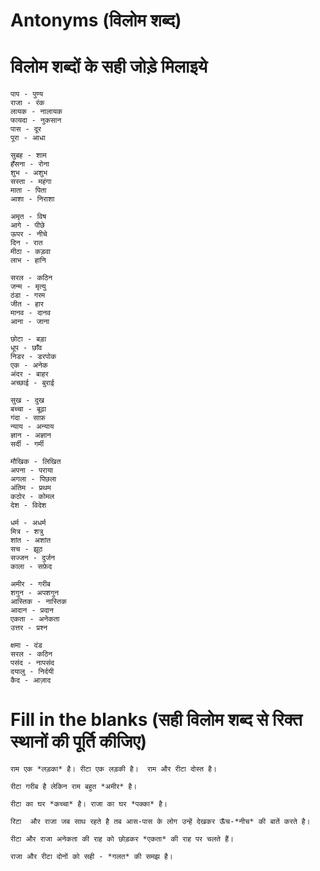 
# Antonyms (विलोम शब्द)

# विलोम शब्दों के सही जोड़े मिलाइये 

```
पाप - पुण्य 
राजा - रंक 
लायक - नालायक 
फायदा - नुकसान 
पास - दूर 
पूरा - आधा 
```

```
सुबह - शाम 
हँसना - रोना 
शुभ - अशुभ 
सस्ता - महंगा 
माता - पिता 
आशा - निराशा 
```

```
अमृत - विष 
आगे - पीछे 
ऊपर - नीचे 
दिन - रात 
मीठा - कड़वा 
लाभ - हानि 
```

```
सरल - कठिन 
जन्म - मृत्यु 
ठंडा - गरम 
जीत - हार 
मानव - दानव 
आना - जाना 
```

```
छोटा - बड़ा 
धूप - छाँव 
निडर - डरपोक 
एक - अनेक 
अंदर - बाहर 
अच्छाई - बुराई 
```

```
सुख - दुख 
बच्चा - बूढ़ा 
गंदा - साफ़ 
न्याय - अन्याय 
ज्ञान - अज्ञान 
सर्दी - गर्मी 
```

```
मौखिक - लिखित 
अपना - पराया 
अगला - पिछला 
अंतिम - प्रथम 
कठोर - कोमल 
देश - विदेश 
```

```
धर्म - अधर्म 
मित्र - शत्रु 
शांत - अशांत 
सच - झूठ 
सज्जन - दुर्जन 
काला - सफ़ेद 
```

```
अमीर - गरीब 
शगुन - अपशगुन 
आस्तिक - नास्तिक 
आदान - प्रदान 
एकता - अनेकता 
उत्तर - प्रश्न 
```

```
क्षमा - दंड 
सरल - कठिन 
पसंद - नापसंद 
दयालु - निर्दयी 
कैद - आज़ाद
```

# Fill in the blanks (सही विलोम शब्द से रिक्त स्थानों की पूर्ति कीजिए)

```
राम एक *लड़का* है। रीटा एक लड़की है।  राम और रीटा दोस्त है। 

रीटा गरीब है लेकिन राम बहुत *अमीर* है। 

रीटा का घर *कच्चा* है। राजा का घर *पक्का* है। 

रिटा  और राजा जब साथ रहते है तब आस-पास के लोग उन्हें देखकर ऊँच-*नीच* की बातें करते है। 

रीटा और राजा अनेकता की राह को छोड़कर *एकता* की राह पर चलते हैं। 

राजा और रीटा दोनों को सही - *गलत* की समझ है। 
```

